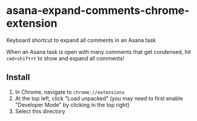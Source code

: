 # asana-expand-comments-chrome-extension
Keyboard shortcut to expand all comments in an Asana task

When an Asana task is open with many comments that get condensed, hit `cmd+shift+Y` to show and expand all comments!

## Install

1. In Chrome, navigate to `chrome://extensions`
1. At the top left, click "Load unpacked" (you may need to first enable "Developer Mode" by clicking in the top right)
1. Select this directory
